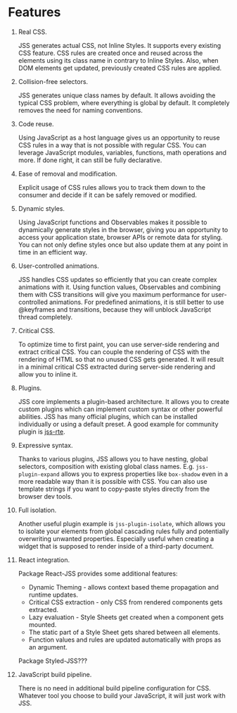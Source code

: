 # Features

1. Real CSS.

   JSS generates actual CSS, not Inline Styles. It supports every existing CSS feature. CSS rules are created once and reused across the elements using its class name in contrary to Inline Styles. Also, when DOM elements get updated, previously created CSS rules are applied.

1. Collision-free selectors.

   JSS generates unique class names by default. It allows avoiding the typical CSS problem, where everything is global by default. It completely removes the need for naming conventions.

1. Code reuse.

   Using JavaScript as a host language gives us an opportunity to reuse CSS rules in a way that is not possible with regular CSS. You can leverage JavaScript modules, variables, functions, math operations and more. If done right, it can still be fully declarative.

1. Ease of removal and modification.

   Explicit usage of CSS rules allows you to track them down to the consumer and decide if it can be safely removed or modified.

1. Dynamic styles.

   Using JavaScript functions and Observables makes it possible to dynamically generate styles in the browser, giving you an opportunity to access your application state, browser APIs or remote data for styling. You can not only define styles once but also update them at any point in time in an efficient way.

1. User-controlled animations.

   JSS handles CSS updates so efficiently that you can create complex animations with it. Using function values, Observables and combining them with CSS transitions will give you maximum performance for user-controlled animations. For predefined animations, it is still better to use @keyframes and transitions, because they will unblock JavaScript thread completely.

1. Critical CSS.

   To optimize time to first paint, you can use server-side rendering and extract critical CSS. You can couple the rendering of CSS with the rendering of HTML so that no unused CSS gets generated. It will result in a minimal critical CSS extracted during server-side rendering and allow you to inline it.

1. Plugins.

   JSS core implements a plugin-based architecture. It allows you to create custom plugins which can implement custom syntax or other powerful abilities. JSS has many official plugins, which can be installed individually or using a default preset. A good example for community plugin is [jss-rte](xxx).

1. Expressive syntax.

   Thanks to various plugins, JSS allows you to have nesting, global selectors, composition with existing global class names. E.g. `jss-plugin-expand` allows you to express properties like `box-shadow` even in a more readable way than it is possible with CSS. You can also use template strings if you want to copy-paste styles directly from the browser dev tools.

1. Full isolation.

   Another useful plugin example is `jss-plugin-isolate`, which allows you to isolate your elements from global cascading rules fully and potentially overwriting unwanted properties. Especially useful when creating a widget that is supposed to render inside of a third-party document.

1. React integration.

   Package React-JSS provides some additional features:

   - Dynamic Theming - allows context based theme propagation and runtime updates.
   - Critical CSS extraction - only CSS from rendered components gets extracted.
   - Lazy evaluation - Style Sheets get created when a component gets mounted.
   - The static part of a Style Sheet gets shared between all elements.
   - Function values and rules are updated automatically with props as an argument.

   Package Styled-JSS???

1. JavaScript build pipeline.

   There is no need in additional build pipeline configuration for CSS. Whatever tool you choose to build your JavaScript, it will just work with JSS.
